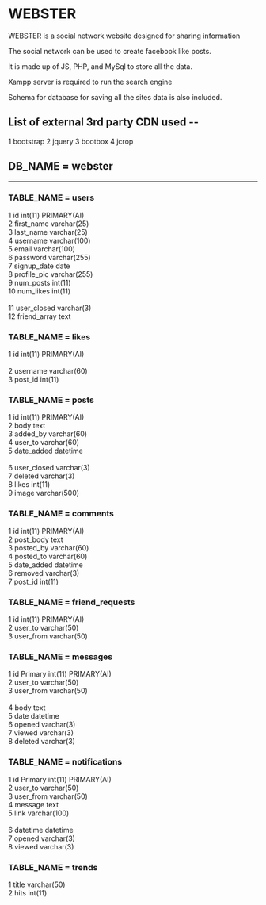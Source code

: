 # WEBSTER

WEBSTER is a social network website designed for sharing information 

The social network can be used to create facebook like posts.

It is made up of JS, PHP, and MySql to store all the data.

Xampp server is required to run the search engine

Schema for database for saving all the sites data is also included.


## List of external 3rd party CDN used --

1 bootstrap
2 jquery
3 bootbox
4 jcrop


## DB_NAME = webster

------------------------------------------------------------------------------------------------

### TABLE_NAME = users

1  id        	   int(11)        PRIMARY(AI)	<br>
2  first_name 	   varchar(25) 					<br>
3  last_name 	   varchar(25) 					<br>
4  username 	   varchar(100) 				<br>
5  email 	       varchar(100)					<br>
6  password 	   varchar(255) 				<br>
7  signup_date 	   date 						<br>
8  profile_pic 	   varchar(255) 				<br>
9  num_posts 	   int(11)						<br>
10 num_likes 	   int(11) 						<br>		
11 user_closed 	   varchar(3) 					<br>
12 friend_array    text 						<br>



### TABLE_NAME = likes


1	id 				int(11)			PRIMARY(AI)	<br>		
2	username		varchar(60)					<br>
3	post_id			int(11)						<br>





### TABLE_NAME = posts



1	id 				int(11)			 PRIMARY(AI)	<br>
2	body			text							<br>
3	added_by		varchar(60)						<br>
4	user_to			varchar(60)						<br>
5	date_added		datetime						<br>	
6	user_closed		varchar(3)						<br>
7	deleted			varchar(3)						<br>
8	likes			int(11)							<br>
9 	image 			varchar(500) 					<br>




### TABLE_NAME = comments


1 	id  	        int(11)           PRIMARY(AI)	<br>
2 	post_body 	    text							<br>
3 	posted_by 	    varchar(60) 					<br>
4 	posted_to 	    varchar(60) 					<br>
5 	date_added 	    datetime						<br>
6 	removed      	varchar(3)						<br>
7 	post_id 		int(11)							<br>

### TABLE_NAME = friend_requests


1 	id       		int(11) 			PRIMARY(AI) <br>
2 	user_to 		varchar(50)						<br>
3 	user_from 		varchar(50)						<br>


### TABLE_NAME = messages


1 	id Primary     	 int(11)            PRIMARY(AI) <br>
2 	user_to 	     varchar(50)					<br>
3 	user_from 	     varchar(50)					<br>	
4 	body 	         text							<br>
5 	date 	         datetime						<br>
6 	opened 			 varchar(3) 					<br>
7 	viewed 			 varchar(3)						<br>
8 	deleted 	     varchar(3)						<br>


### TABLE_NAME  = notifications


1 	id Primary 	     int(11) 			PRIMARY(AI)	<br>
2 	user_to 	     varchar(50) 					<br>
3 	user_from 	     varchar(50) 					<br>
4 	message 	     text 							<br>
5 	link 	         varchar(100)					<br> 	
6 	datetime 	     datetime 						<br>
7 	opened 	         varchar(3) 					<br>
8 	viewed 	         varchar(3) 					<br>



### TABLE_NAME = trends

1 	title 			 varchar(50)  					<br>
2 	hits 			 int(11)						<br>





